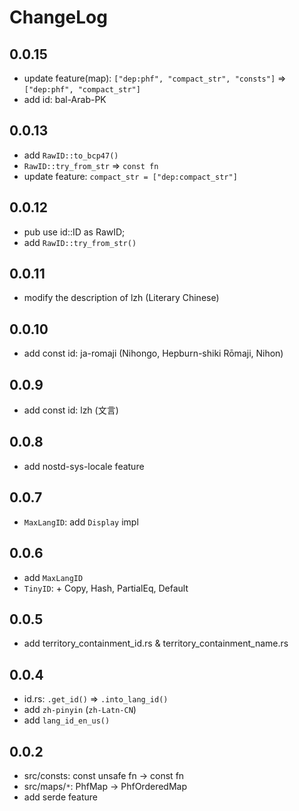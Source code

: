 # ChangeLog

## 0.0.15

- update feature(map): `["dep:phf", "compact_str", "consts"]` => `["dep:phf", "compact_str"]`
- add id: bal-Arab-PK

## 0.0.13

- add `RawID::to_bcp47()`
- `RawID::try_from_str` => `const fn`
- update feature: `compact_str = ["dep:compact_str"]`

## 0.0.12

- pub use id::ID as RawID;
- add `RawID::try_from_str()`

## 0.0.11

- modify the description of lzh (Literary Chinese)

## 0.0.10

- add const id: ja-romaji (Nihongo, Hepburn-shiki Rōmaji, Nihon)

## 0.0.9

- add const id: lzh (文言)

## 0.0.8

- add nostd-sys-locale feature

## 0.0.7

- `MaxLangID`: add `Display` impl

## 0.0.6

- add `MaxLangID`
- `TinyID`: + Copy, Hash, PartialEq, Default

## 0.0.5

- add territory_containment_id.rs & territory_containment_name.rs

## 0.0.4

- id.rs: `.get_id()` => `.into_lang_id()`
- add `zh-pinyin` (`zh-Latn-CN`)
- add `lang_id_en_us()`

## 0.0.2

- src/consts: const unsafe fn -> const fn
- src/maps/`*`: PhfMap -> PhfOrderedMap
- add serde feature
